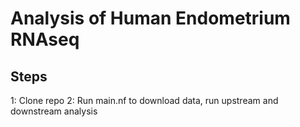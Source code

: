 # Analysis of Human Endometrium RNAseq 
## Steps
1: Clone repo
2: Run main.nf to download data, run upstream and downstream analysis
